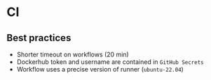 # CI

## Best practices

- Shorter timeout on workflows (20 min)
- Dockerhub token and username are contained in `GitHub Secrets`
- Workflow uses a precise version of runner (`ubuntu-22.04`)
